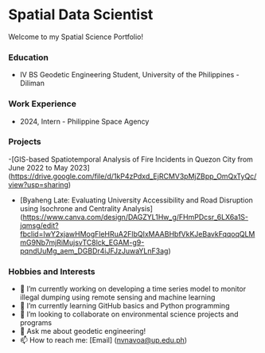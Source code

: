 # Spatial Data Scientist
Welcome to my Spatial Science Portfolio!

### Education
- IV BS Geodetic Engineering Student, University of the Philippines - Diliman

### Work Experience
- 2024, Intern - Philippine Space Agency

### Projects
-[GIS-based Spatiotemporal Analysis of Fire Incidents in Quezon City from June 2022 to May 2023] (https://drive.google.com/file/d/1kP4zPdxd_EjRCMV3pMjZBpp_OmQxTyQc/view?usp=sharing)
- [Byaheng Late: Evaluating University Accessibility and Road Disruption using Isochrone and Centrality Analysis] (https://www.canva.com/design/DAGZYL1Hw_g/FHmPDcsr_6LX6a1S-jqmsg/edit?fbclid=IwY2xjawHMogFleHRuA2FlbQIxMAABHbfVkKJeBavkFqqoqQLMmG9Nb7mjRiMujsvTC8lck_EGAM-g9-pqndUuMg_aem_DGBDr4iJFJzJuwaYLnF3ag) 

### Hobbies and Interests
- 🔭 I’m currently working on developing a time series model to monitor illegal dumping using remote sensing and machine learning
- 🌱 I’m currently learning GitHub basics and Python programming
- 👯 I’m looking to collaborate on environmental science projects and programs
- 💬 Ask me about geodetic engineering!
- 📫 How to reach me: [Email] (nvnavoa@up.edu.ph)

